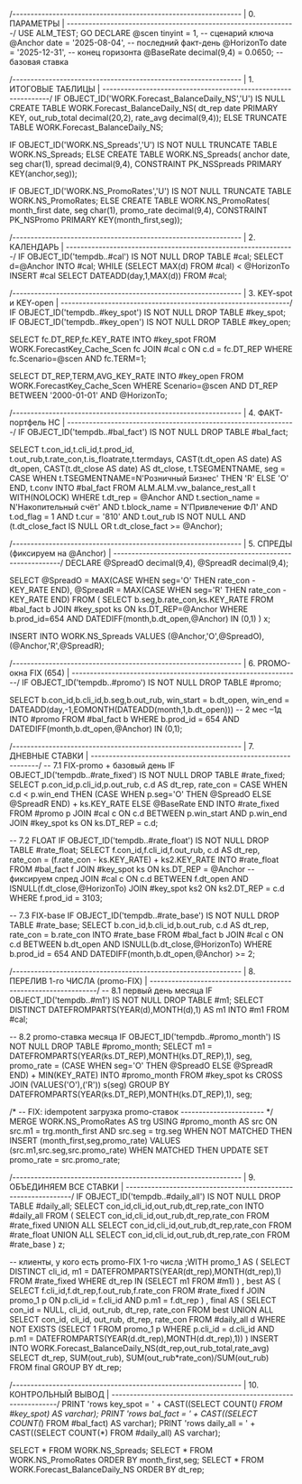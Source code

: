 /*---------------------------------------------------------------*
 | 0. ПАРАМЕТРЫ                                                  |
 *---------------------------------------------------------------*/
USE ALM_TEST;
GO
DECLARE
    @scen        tinyint      = 1,             -- сценарий ключа
    @Anchor      date         = '2025-08-04',  -- последний факт-день
    @HorizonTo   date         = '2025-12-31',  -- конец горизонта
    @BaseRate    decimal(9,4) = 0.0650;        -- базовая ставка

/*---------------------------------------------------------------*
 | 1. ИТОГОВЫЕ ТАБЛИЦЫ                                           |
 *---------------------------------------------------------------*/
IF OBJECT_ID('WORK.Forecast_BalanceDaily_NS','U') IS NULL
    CREATE TABLE WORK.Forecast_BalanceDaily_NS(
        dt_rep date PRIMARY KEY,
        out_rub_total decimal(20,2),
        rate_avg      decimal(9,4));
ELSE TRUNCATE TABLE WORK.Forecast_BalanceDaily_NS;

IF OBJECT_ID('WORK.NS_Spreads','U') IS NOT NULL
    TRUNCATE TABLE WORK.NS_Spreads;
ELSE
    CREATE TABLE WORK.NS_Spreads(
        anchor date,
        seg    char(1),
        spread decimal(9,4),
        CONSTRAINT PK_NSSpreads PRIMARY KEY(anchor,seg));

IF OBJECT_ID('WORK.NS_PromoRates','U') IS NOT NULL
    TRUNCATE TABLE WORK.NS_PromoRates;
ELSE
    CREATE TABLE WORK.NS_PromoRates(
        month_first date,
        seg         char(1),
        promo_rate  decimal(9,4),
        CONSTRAINT PK_NSPromo PRIMARY KEY(month_first,seg));

/*---------------------------------------------------------------*
 | 2. КАЛЕНДАРЬ                                                  |
 *---------------------------------------------------------------*/
IF OBJECT_ID('tempdb..#cal') IS NOT NULL DROP TABLE #cal;
SELECT d=@Anchor INTO #cal;
WHILE (SELECT MAX(d) FROM #cal) < @HorizonTo
      INSERT #cal SELECT DATEADD(day,1,MAX(d)) FROM #cal;

/*---------------------------------------------------------------*
 | 3. KEY-spot  и  KEY-open                                      |
 *---------------------------------------------------------------*/
IF OBJECT_ID('tempdb..#key_spot') IS NOT NULL DROP TABLE #key_spot;
IF OBJECT_ID('tempdb..#key_open') IS NOT NULL DROP TABLE #key_open;

SELECT fc.DT_REP,fc.KEY_RATE
INTO   #key_spot
FROM   WORK.ForecastKey_Cache_Scen fc
JOIN   #cal c ON c.d = fc.DT_REP
WHERE  fc.Scenario=@scen AND fc.TERM=1;

SELECT DT_REP,TERM,AVG_KEY_RATE
INTO   #key_open
FROM   WORK.ForecastKey_Cache_Scen
WHERE  Scenario=@scen
  AND  DT_REP BETWEEN '2000-01-01' AND @HorizonTo;

/*---------------------------------------------------------------*
 | 4. ФАКТ-портфель НС                                           |
 *---------------------------------------------------------------*/
IF OBJECT_ID('tempdb..#bal_fact') IS NOT NULL DROP TABLE #bal_fact;

SELECT  t.con_id,t.cli_id,t.prod_id,
        t.out_rub,t.rate_con,t.is_floatrate,t.termdays,
        CAST(t.dt_open  AS date) AS dt_open,
        CAST(t.dt_close AS date) AS dt_close,
        t.TSEGMENTNAME,
        seg = CASE WHEN t.TSEGMENTNAME=N'Розничный Бизнес' THEN 'R' ELSE 'O' END,
        t.conv
INTO    #bal_fact
FROM    ALM.ALM.vw_balance_rest_all t WITH(NOLOCK)
WHERE   t.dt_rep = @Anchor
  AND   t.section_name = N'Накопительный счёт'
  AND   t.block_name   = N'Привлечение ФЛ'
  AND   t.od_flag      = 1
  AND   t.cur          = '810'
  AND   t.out_rub      IS NOT NULL
  AND  (t.dt_close_fact IS NULL OR t.dt_close_fact >= @Anchor);

/*---------------------------------------------------------------*
 | 5. СПРЕДЫ (фиксируем на @Anchor)                              |
 *---------------------------------------------------------------*/
DECLARE @SpreadO decimal(9,4), @SpreadR decimal(9,4);

SELECT @SpreadO = MAX(CASE WHEN seg='O' THEN rate_con - KEY_RATE END),
       @SpreadR = MAX(CASE WHEN seg='R' THEN rate_con - KEY_RATE END)
FROM (
      SELECT b.seg,b.rate_con,ks.KEY_RATE
      FROM   #bal_fact b
      JOIN   #key_spot ks ON ks.DT_REP=@Anchor
      WHERE  b.prod_id=654 AND DATEDIFF(month,b.dt_open,@Anchor) IN (0,1)
) x;

INSERT INTO WORK.NS_Spreads VALUES (@Anchor,'O',@SpreadO),(@Anchor,'R',@SpreadR);

/*---------------------------------------------------------------*
 | 6. PROMO-окна FIX (654)                                       |
 *---------------------------------------------------------------*/
IF OBJECT_ID('tempdb..#promo') IS NOT NULL DROP TABLE #promo;

SELECT  b.con_id,b.cli_id,b.seg,b.out_rub,
        win_start = b.dt_open,
        win_end   = DATEADD(day,-1,EOMONTH(DATEADD(month,1,b.dt_open))) -- 2 мес –1д
INTO    #promo
FROM    #bal_fact b
WHERE   b.prod_id = 654
  AND   DATEDIFF(month,b.dt_open,@Anchor) IN (0,1);

/*---------------------------------------------------------------*
 | 7. ДНЕВНЫЕ СТАВКИ                                             |
 *---------------------------------------------------------------*/
-- 7.1 FIX-promo + базовый день
IF OBJECT_ID('tempdb..#rate_fixed') IS NOT NULL DROP TABLE #rate_fixed;
SELECT p.con_id,p.cli_id,p.out_rub,
       c.d AS dt_rep,
       rate_con = CASE
                     WHEN c.d < p.win_end
                          THEN (CASE WHEN p.seg='O' THEN @SpreadO ELSE @SpreadR END)
                               + ks.KEY_RATE
                     ELSE @BaseRate
                  END
INTO   #rate_fixed
FROM   #promo p
JOIN   #cal  c  ON c.d BETWEEN p.win_start AND p.win_end
JOIN   #key_spot ks ON ks.DT_REP = c.d;

-- 7.2 FLOAT
IF OBJECT_ID('tempdb..#rate_float') IS NOT NULL DROP TABLE #rate_float;
SELECT f.con_id,f.cli_id,f.out_rub,
       c.d AS dt_rep,
       rate_con = (f.rate_con - ks.KEY_RATE) + ks2.KEY_RATE
INTO   #rate_float
FROM   #bal_fact f
JOIN   #key_spot ks  ON ks.DT_REP = @Anchor          -- фиксируем спред
JOIN   #cal      c  ON c.d BETWEEN f.dt_open AND ISNULL(f.dt_close,@HorizonTo)
JOIN   #key_spot ks2 ON ks2.DT_REP = c.d
WHERE  f.prod_id = 3103;

-- 7.3 FIX-base
IF OBJECT_ID('tempdb..#rate_base') IS NOT NULL DROP TABLE #rate_base;
SELECT b.con_id,b.cli_id,b.out_rub,
       c.d AS dt_rep,
       rate_con = b.rate_con
INTO   #rate_base
FROM   #bal_fact b
JOIN   #cal c ON c.d BETWEEN b.dt_open AND ISNULL(b.dt_close,@HorizonTo)
WHERE  b.prod_id = 654
  AND  DATEDIFF(month,b.dt_open,@Anchor) >= 2;

/*---------------------------------------------------------------*
 | 8. ПЕРЕЛИВ 1-го ЧИСЛА (promo-FIX)                             |
 *---------------------------------------------------------------*/
-- 8.1 первый день месяца
IF OBJECT_ID('tempdb..#m1') IS NOT NULL DROP TABLE #m1;
SELECT DISTINCT DATEFROMPARTS(YEAR(d),MONTH(d),1) AS m1 INTO #m1 FROM #cal;

-- 8.2 promo-ставка месяца
IF OBJECT_ID('tempdb..#promo_month') IS NOT NULL DROP TABLE #promo_month;
SELECT  m1 = DATEFROMPARTS(YEAR(ks.DT_REP),MONTH(ks.DT_REP),1),
        seg,
        promo_rate = (CASE WHEN seg='O' THEN @SpreadO ELSE @SpreadR END)
                     + MIN(KEY_RATE)
INTO    #promo_month
FROM    #key_spot  ks
CROSS JOIN (VALUES('O'),('R')) s(seg)
GROUP  BY DATEFROMPARTS(YEAR(ks.DT_REP),MONTH(ks.DT_REP),1), seg;

/* -- FIX: idempotent загрузка promo-ставок ----------------------- */
MERGE WORK.NS_PromoRates AS trg
USING #promo_month AS src
ON   src.m1  = trg.month_first
 AND src.seg = trg.seg
WHEN NOT MATCHED THEN
    INSERT (month_first,seg,promo_rate)
    VALUES (src.m1,src.seg,src.promo_rate)
WHEN MATCHED THEN
    UPDATE SET promo_rate = src.promo_rate;

/*---------------------------------------------------------------*
 | 9. ОБЪЕДИНЯЕМ ВСЕ СТАВКИ                                       |
 *---------------------------------------------------------------*/
IF OBJECT_ID('tempdb..#daily_all') IS NOT NULL DROP TABLE #daily_all;
SELECT con_id,cli_id,out_rub,dt_rep,rate_con
INTO   #daily_all
FROM (
      SELECT con_id,cli_id,out_rub,dt_rep,rate_con FROM #rate_fixed
      UNION ALL
      SELECT con_id,cli_id,out_rub,dt_rep,rate_con FROM #rate_float
      UNION ALL
      SELECT con_id,cli_id,out_rub,dt_rep,rate_con FROM #rate_base
) z;

-- клиенты, у кого есть promo-FIX 1-го числа
;WITH promo_1 AS (
    SELECT DISTINCT cli_id,
           m1 = DATEFROMPARTS(YEAR(dt_rep),MONTH(dt_rep),1)
    FROM   #rate_fixed
    WHERE  dt_rep IN (SELECT m1 FROM #m1)
)
, best AS (
    SELECT  f.cli_id,f.dt_rep,f.out_rub,f.rate_con
    FROM    #rate_fixed f
    JOIN    promo_1 p ON p.cli_id = f.cli_id AND p.m1 = f.dt_rep
)
, final AS (
    SELECT con_id = NULL, cli_id, out_rub, dt_rep, rate_con FROM best
    UNION ALL
    SELECT con_id, cli_id, out_rub, dt_rep, rate_con
    FROM   #daily_all d
    WHERE  NOT EXISTS (SELECT 1
                       FROM   promo_1 p
                       WHERE  p.cli_id = d.cli_id
                         AND  p.m1     = DATEFROMPARTS(YEAR(d.dt_rep),MONTH(d.dt_rep),1))
)
INSERT INTO WORK.Forecast_BalanceDaily_NS(dt_rep,out_rub_total,rate_avg)
SELECT  dt_rep,
        SUM(out_rub),
        SUM(out_rub*rate_con)/SUM(out_rub)
FROM    final
GROUP  BY dt_rep;

/*---------------------------------------------------------------*
 | 10. КОНТРОЛЬНЫЙ ВЫВОД                                          |
 *---------------------------------------------------------------*/
PRINT 'rows key_spot  = ' + CAST((SELECT COUNT(*) FROM #key_spot) AS varchar);
PRINT 'rows bal_fact  = ' + CAST((SELECT COUNT(*) FROM #bal_fact) AS varchar);
PRINT 'rows daily_all = ' + CAST((SELECT COUNT(*) FROM #daily_all) AS varchar);

SELECT * FROM WORK.NS_Spreads;
SELECT * FROM WORK.NS_PromoRates ORDER BY month_first,seg;
SELECT * FROM WORK.Forecast_BalanceDaily_NS ORDER BY dt_rep;
